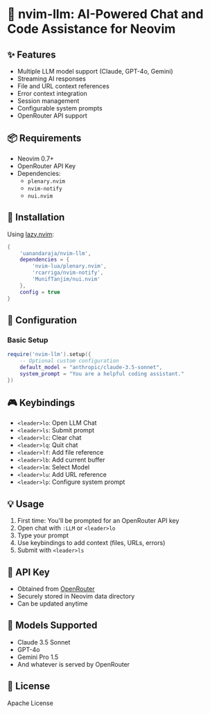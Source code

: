 # 🤖 nvim-llm: AI-Powered Chat and Code Assistance for Neovim

## ✨ Features

- Multiple LLM model support (Claude, GPT-4o, Gemini)
- Streaming AI responses
- File and URL context references
- Error context integration
- Session management
- Configurable system prompts
- OpenRouter API support

## 📦 Requirements

- Neovim 0.7+
- OpenRouter API Key
- Dependencies:
  - `plenary.nvim`
  - `nvim-notify`
  - `nui.nvim`

## 🚀 Installation

Using [lazy.nvim](https://github.com/folke/lazy.nvim):

```lua
{
    'uanandaraja/nvim-llm',
    dependencies = {
        'nvim-lua/plenary.nvim',
        'rcarriga/nvim-notify',
        'MunifTanjim/nui.nvim'
    },
    config = true
}
```

## 🔧 Configuration

### Basic Setup

```lua
require('nvim-llm').setup({
    -- Optional custom configuration
    default_model = "anthropic/claude-3.5-sonnet",
    system_prompt = "You are a helpful coding assistant."
})
```

## 🎮 Keybindings

- `<leader>lo`: Open LLM Chat
- `<leader>ls`: Submit prompt
- `<leader>lc`: Clear chat
- `<leader>lq`: Quit chat
- `<leader>lf`: Add file reference
- `<leader>lb`: Add current buffer
- `<leader>lm`: Select Model
- `<leader>lu`: Add URL reference
- `<leader>lp`: Configure system prompt

## 💡 Usage

1. First time: You'll be prompted for an OpenRouter API key
2. Open chat with `:LLM` or `<leader>lo`
3. Type your prompt
4. Use keybindings to add context (files, URLs, errors)
5. Submit with `<leader>ls`

## 🔑 API Key

- Obtained from [OpenRouter](https://openrouter.ai/)
- Securely stored in Neovim data directory
- Can be updated anytime

## 📝 Models Supported

- Claude 3.5 Sonnet
- GPT-4o
- Gemini Pro 1.5
- And whatever is served by OpenRouter

## 📄 License

Apache License
